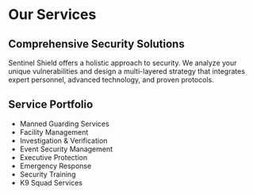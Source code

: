 # Our Services

## Comprehensive Security Solutions
Sentinel Shield offers a holistic approach to security. We analyze your unique vulnerabilities and design a multi-layered strategy that integrates expert personnel, advanced technology, and proven protocols.

## Service Portfolio
- Manned Guarding Services
- Facility Management
- Investigation & Verification
- Event Security Management
- Executive Protection
- Emergency Response
- Security Training
- K9 Squad Services
